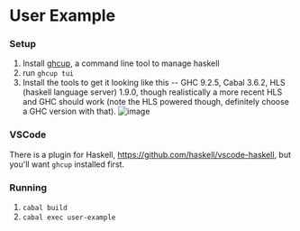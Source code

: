 # User Example

### Setup

1. Install [ghcup](https://www.haskell.org/ghcup/), a command line tool to manage haskell
2. run `ghcup tui`
3. Install the tools to get it looking like this -- GHC 9.2.5, Cabal 3.6.2, HLS (haskell language server) 1.9.0, though realistically a more recent HLS and GHC should work (note the HLS powered though, definitely choose a GHC version with that).
 ![image](https://user-images.githubusercontent.com/1423526/234316556-d0778114-6c7e-4e4e-8284-838637d163f1.png)

### VSCode
There is a plugin for Haskell, https://github.com/haskell/vscode-haskell, but you'll want `ghcup` installed first.

### Running

1. `cabal build`
2. `cabal exec user-example`

